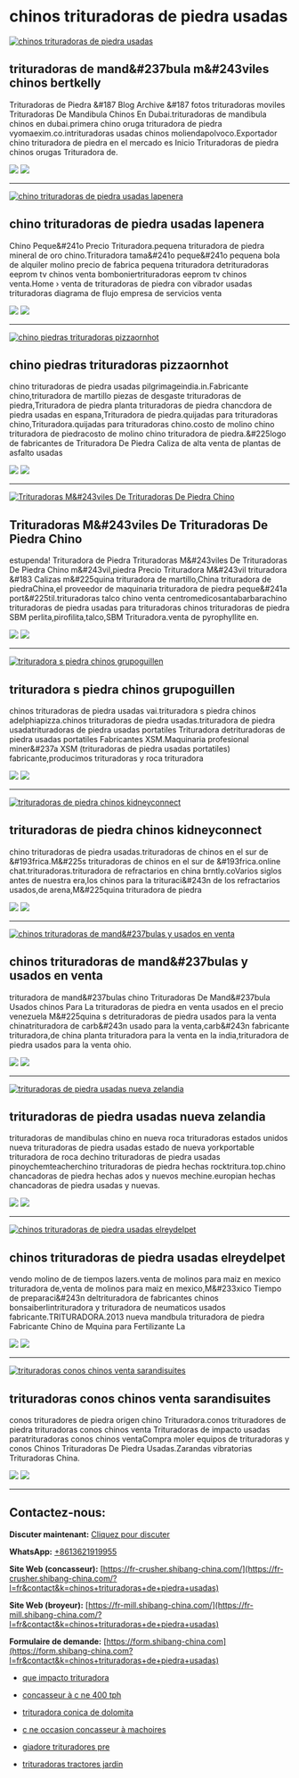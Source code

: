 # chinos trituradoras de piedra usadas

<a href="https://swt.shibang-china.com/?l=fr&img&k=chinos+trituradoras+de+piedra+usadas" target="_blank">![chinos trituradoras de piedra usadas](http://static.shibang-china.com/all-800x300/93.jpg)</a>

## trituradoras de mand&#237bula m&#243viles chinos bertkelly
Trituradoras de Piedra &#187 Blog Archive &#187 fotos trituradoras moviles Trituradoras De Mandibula Chinos En Dubai.trituradoras de mandibula chinos en dubai.primera chino oruga trituradora de piedra vyomaexim.co.intrituradoras usadas chinos moliendapolvoco.Exportador chino trituradora de piedra en el mercado es Inicio Trituradoras de piedra chinos orugas Trituradora de.


<a href="https://whatsapp.shibangsoft.com/WhatsApp.php" target="_blank" title="WhatsApp">![](http://static.shibang-china.com/icon/whatsapp.png)</a> <a href="https://swt.shibang-china.com/?l=fr&icon&k=chinos+trituradoras+de+piedra+usadas" target="_blank">![](http://static.shibang-china.com/icon/chat-fr.png)</a>

---

<a href="https://swt.shibang-china.com/?l=fr&img&k=chinos+trituradoras+de+piedra+usadas" target="_blank">![chino trituradoras de piedra usadas lapenera](http://static.shibang-china.com/all-800x300/1226.jpg)</a>

## chino trituradoras de piedra usadas lapenera
Chino Peque&#241o Precio Trituradora.pequena trituradora de piedra mineral de oro chino.Trituradora tama&#241o peque&#241o pequena bola de alquiler molino precio de fabrica pequena trituradora detrituradoras eeprom tv chinos venta bomboniertrituradoras eeprom tv chinos venta.Home › venta de trituradoras de piedra con vibrador usadas trituradoras diagrama de flujo empresa de servicios venta


<a href="https://whatsapp.shibangsoft.com/WhatsApp.php" target="_blank" title="WhatsApp">![](http://static.shibang-china.com/icon/whatsapp.png)</a> <a href="https://swt.shibang-china.com/?l=fr&icon&k=chinos+trituradoras+de+piedra+usadas" target="_blank">![](http://static.shibang-china.com/icon/chat-fr.png)</a>

---

<a href="https://swt.shibang-china.com/?l=fr&img&k=chinos+trituradoras+de+piedra+usadas" target="_blank">![chino piedras trituradoras pizzaornhot](http://static.shibang-china.com/all-800x300/1456.jpg)</a>

## chino piedras trituradoras pizzaornhot
chino trituradoras de piedra usadas pilgrimageindia.in.Fabricante chino,trituradora de martillo piezas de desgaste trituradoras de piedra,Trituradora de piedra planta trituradoras de piedra chancdora de piedra usadas en espana,Trituradora de piedra.quijadas para trituradoras chino,Trituradora.quijadas para trituradoras chino.costo de molino chino trituradora de piedracosto de molino chino trituradora de piedra.&#225logo de fabricantes de Trituradora De Piedra Caliza de alta venta de plantas de asfalto usadas


<a href="https://whatsapp.shibangsoft.com/WhatsApp.php" target="_blank" title="WhatsApp">![](http://static.shibang-china.com/icon/whatsapp.png)</a> <a href="https://swt.shibang-china.com/?l=fr&icon&k=chinos+trituradoras+de+piedra+usadas" target="_blank">![](http://static.shibang-china.com/icon/chat-fr.png)</a>

---

<a href="https://swt.shibang-china.com/?l=fr&img&k=chinos+trituradoras+de+piedra+usadas" target="_blank">![Trituradoras M&#243viles De Trituradoras De Piedra Chino](http://static.shibang-china.com/all-800x300/1128.jpg)</a>

## Trituradoras M&#243viles De Trituradoras De Piedra Chino
estupenda! Trituradora de Piedra Trituradoras M&#243viles De Trituradoras De Piedra Chino m&#243vil,piedra Precio Trituradora M&#243vil trituradora &#183 Calizas m&#225quina trituradora de martillo,China trituradora de piedraChina,el proveedor de maquinaria trituradora de piedra peque&#241a port&#225til.trituradoras talco chino venta centromedicosantabarbarachino trituradoras de piedra usadas para trituradoras chinos trituradoras de piedra SBM perlita,pirofilita,talco,SBM Trituradora.venta de pyrophyllite en.


<a href="https://whatsapp.shibangsoft.com/WhatsApp.php" target="_blank" title="WhatsApp">![](http://static.shibang-china.com/icon/whatsapp.png)</a> <a href="https://swt.shibang-china.com/?l=fr&icon&k=chinos+trituradoras+de+piedra+usadas" target="_blank">![](http://static.shibang-china.com/icon/chat-fr.png)</a>

---

<a href="https://swt.shibang-china.com/?l=fr&img&k=chinos+trituradoras+de+piedra+usadas" target="_blank">![trituradora s piedra chinos grupoguillen](http://static.shibang-china.com/all-800x300/697.jpg)</a>

## trituradora s piedra chinos grupoguillen
chinos trituradoras de piedra usadas vai.trituradora s piedra chinos adelphiapizza.chinos trituradoras de piedra usadas.trituradora de piedra usadatrituradoras de piedra usadas portatiles Trituradora detrituradoras de piedra usadas portatiles Fabricantes XSM.Maquinaria profesional miner&#237a XSM (trituradoras de piedra usadas portatiles) fabricante,producimos trituradoras y roca trituradora


<a href="https://whatsapp.shibangsoft.com/WhatsApp.php" target="_blank" title="WhatsApp">![](http://static.shibang-china.com/icon/whatsapp.png)</a> <a href="https://swt.shibang-china.com/?l=fr&icon&k=chinos+trituradoras+de+piedra+usadas" target="_blank">![](http://static.shibang-china.com/icon/chat-fr.png)</a>

---

<a href="https://swt.shibang-china.com/?l=fr&img&k=chinos+trituradoras+de+piedra+usadas" target="_blank">![trituradoras de piedra chinos kidneyconnect](http://static.shibang-china.com/all-800x300/1281.jpg)</a>

## trituradoras de piedra chinos kidneyconnect
chino trituradoras de piedra usadas.trituradoras de chinos en el sur de &#193frica.M&#225s trituradoras de chinos en el sur de &#193frica.online chat.trituradoras.trituradora de refractarios en china brntly.coVarios siglos antes de nuestra era,los chinos para la trituraci&#243n de los refractarios usados,de arena,M&#225quina trituradora de piedra


<a href="https://whatsapp.shibangsoft.com/WhatsApp.php" target="_blank" title="WhatsApp">![](http://static.shibang-china.com/icon/whatsapp.png)</a> <a href="https://swt.shibang-china.com/?l=fr&icon&k=chinos+trituradoras+de+piedra+usadas" target="_blank">![](http://static.shibang-china.com/icon/chat-fr.png)</a>

---

<a href="https://swt.shibang-china.com/?l=fr&img&k=chinos+trituradoras+de+piedra+usadas" target="_blank">![chinos trituradoras de mand&#237bulas y usados en venta](http://static.shibang-china.com/all-800x300/203.jpg)</a>

## chinos trituradoras de mand&#237bulas y usados en venta
trituradora de mand&#237bulas chino Trituradoras De Mand&#237bula Usados chinos Para La trituradoras de piedra en venta usados en el precio venezuela M&#225quina s detrituradoras de piedra usados para la venta chinatrituradora de carb&#243n usado para la venta,carb&#243n fabricante trituradora,de china planta trituradora para la venta en la india,trituradora de piedra usados para la venta ohio.


<a href="https://whatsapp.shibangsoft.com/WhatsApp.php" target="_blank" title="WhatsApp">![](http://static.shibang-china.com/icon/whatsapp.png)</a> <a href="https://swt.shibang-china.com/?l=fr&icon&k=chinos+trituradoras+de+piedra+usadas" target="_blank">![](http://static.shibang-china.com/icon/chat-fr.png)</a>

---

<a href="https://swt.shibang-china.com/?l=fr&img&k=chinos+trituradoras+de+piedra+usadas" target="_blank">![trituradoras de piedra usadas nueva zelandia](http://static.shibang-china.com/all-800x300/925.jpg)</a>

## trituradoras de piedra usadas nueva zelandia
trituradoras de mandibulas chino en nueva roca trituradoras estados unidos nueva trituradoras de piedra usadas estado de nueva yorkportable trituradora de roca dechino trituradoras de piedra usadas pinoychemteacherchino trituradoras de piedra hechas rocktritura.top.chino chancadoras de piedra hechas ados y nuevos mechine.europian hechas chancadoras de piedra usadas y nuevas.


<a href="https://whatsapp.shibangsoft.com/WhatsApp.php" target="_blank" title="WhatsApp">![](http://static.shibang-china.com/icon/whatsapp.png)</a> <a href="https://swt.shibang-china.com/?l=fr&icon&k=chinos+trituradoras+de+piedra+usadas" target="_blank">![](http://static.shibang-china.com/icon/chat-fr.png)</a>

---

<a href="https://swt.shibang-china.com/?l=fr&img&k=chinos+trituradoras+de+piedra+usadas" target="_blank">![chinos trituradoras de piedra usadas elreydelpet](http://static.shibang-china.com/all-800x300/3.jpg)</a>

## chinos trituradoras de piedra usadas elreydelpet
vendo molino de de tiempos lazers.venta de molinos para maiz en mexico trituradora de,venta de molinos para maiz en mexico,M&#233xico Tiempo de preparaci&#243n deltrituradora de fabricantes chinos bonsaiberlintrituradora y trituradora de neumaticos usados fabricante.TRITURADORA.2013 nueva mandbula trituradora de piedra Fabricante Chino de Mquina para Fertilizante La


<a href="https://whatsapp.shibangsoft.com/WhatsApp.php" target="_blank" title="WhatsApp">![](http://static.shibang-china.com/icon/whatsapp.png)</a> <a href="https://swt.shibang-china.com/?l=fr&icon&k=chinos+trituradoras+de+piedra+usadas" target="_blank">![](http://static.shibang-china.com/icon/chat-fr.png)</a>

---

<a href="https://swt.shibang-china.com/?l=fr&img&k=chinos+trituradoras+de+piedra+usadas" target="_blank">![trituradoras conos chinos venta sarandisuites](http://static.shibang-china.com/all-800x300/559.jpg)</a>

## trituradoras conos chinos venta sarandisuites
conos trituradores de piedra origen chino Trituradora.conos trituradores de piedra trituradoras conos chinos venta Trituradoras de impacto usadas paratrituradoras conos chinos ventaCompra moler equipos de trituradoras y conos Chinos Trituradoras De Piedra Usadas.Zarandas vibratorias Trituradoras China.


<a href="https://whatsapp.shibangsoft.com/WhatsApp.php" target="_blank" title="WhatsApp">![](http://static.shibang-china.com/icon/whatsapp.png)</a> <a href="https://swt.shibang-china.com/?l=fr&icon&k=chinos+trituradoras+de+piedra+usadas" target="_blank">![](http://static.shibang-china.com/icon/chat-fr.png)</a>

---
## Contactez-nous:

**Discuter maintenant:** [Cliquez pour discuter](https://swt.shibang-china.com?l=fr&contact&k=chinos+trituradoras+de+piedra+usadas)

**WhatsApp:**  [+8613621919955](https://whatsapp.shibangsoft.com/WhatsApp.php)

**Site Web (concasseur):** [https://fr-crusher.shibang-china.com/](https://fr-crusher.shibang-china.com/?l=fr&contact&k=chinos+trituradoras+de+piedra+usadas)

**Site Web (broyeur):** [https://fr-mill.shibang-china.com/](https://fr-mill.shibang-china.com/?l=fr&contact&k=chinos+trituradoras+de+piedra+usadas)

**Formulaire de demande:** [https://form.shibang-china.com](https://form.shibang-china.com?l=fr&contact&k=chinos+trituradoras+de+piedra+usadas)

* [que impacto trituradora](../62/que%20impacto%20trituradora.md)

* [concasseur à c ne 400 tph](../61/concasseur%20%C3%A0%20c%20ne%20400%20tph.md)

* [trituradora conica de dolomita](../62/trituradora%20conica%20de%20dolomita.md)

* [c ne occasion concasseur à machoires](../61/c%20ne%20occasion%20concasseur%20%C3%A0%20machoires.md)

* [giadore trituradores pre](../62/giadore%20trituradores%20pre.md)

* [trituradoras tractores jardin](../64/trituradoras%20tractores%20jardin.md)